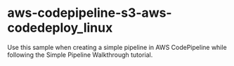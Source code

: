 # aws-codepipeline-s3-aws-codedeploy_linux
Use this sample when creating a simple pipeline in AWS CodePipeline while following the Simple Pipeline Walkthrough tutorial. 
